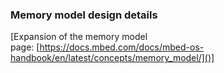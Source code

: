 ### Memory model design details

[Expansion of the memory model page: [https://docs.mbed.com/docs/mbed-os-handbook/en/latest/concepts/memory_model/]()]
